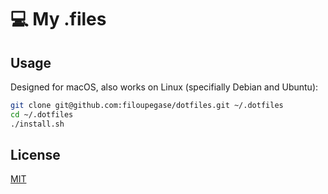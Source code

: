 # 💻 My .files

## Usage

Designed for macOS, also works on Linux (specifially Debian and Ubuntu):

```bash
git clone git@github.com:filoupegase/dotfiles.git ~/.dotfiles
cd ~/.dotfiles
./install.sh
```

## License

[MIT](LICENSE)